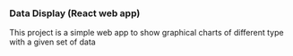 


### Data Display (React web app)

This project is a simple web app to show graphical charts of different type with a given set of data



